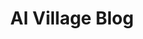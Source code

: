 ---
title: AI Village Blog
description: Educating people on the use and abuse of AI.
url: https://aivillage.org/blog/
image:
    # url: 'https://docs.astro.build/assets/full-logo-light.png'
    # alt: 'The full Astro logo.'
tags: ['ai', 'blog', 'machine-learning']
pubDate: 2023-11-06
draft: false
---